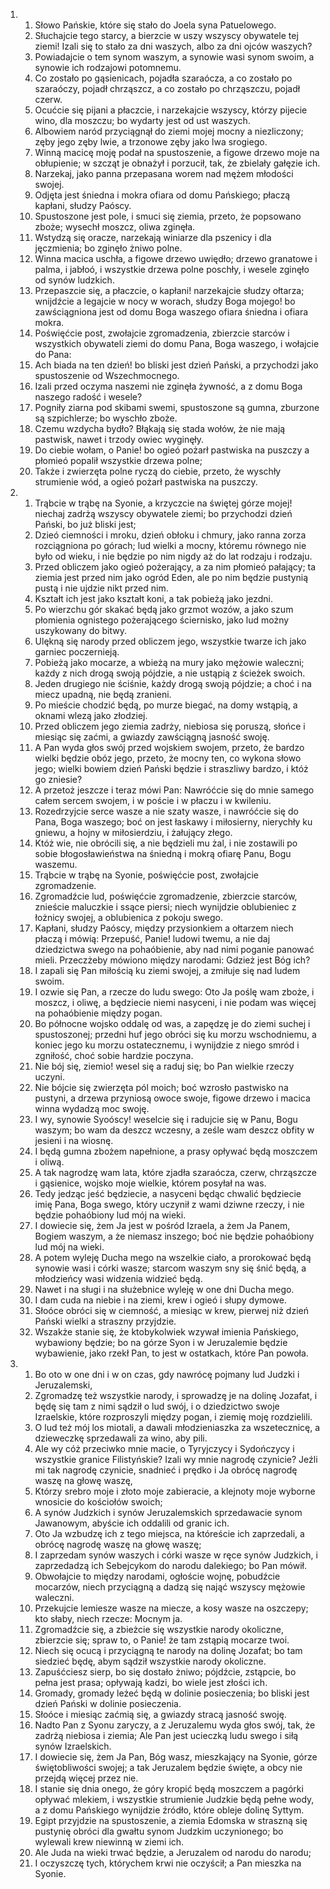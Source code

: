 <ol>
  <li>
    <ol>
      <li>Słowo Pańskie, które się stało do Joela syna Patuelowego.</li>
      <li>Słuchajcie tego starcy, a bierzcie w uszy wszyscy obywatele tej ziemi! Izali się to stało za dni waszych, albo za dni ojców waszych?</li>
      <li>Powiadajcie o tem synom waszym, a synowie wasi synom swoim, a synowie ich rodzajowi potomnemu.</li>
      <li>Co zostało po gąsienicach, pojadła szaraócza, a co zostało po szaraóczy, pojadł chrząszcz, a co zostało po chrząszczu, pojadł czerw.</li>
      <li>Ocućcie się pijani a płaczcie, i narzekajcie wszyscy, którzy pijecie wino, dla moszczu; bo wydarty jest od ust waszych.</li>
      <li>Albowiem naród przyciągnął do ziemi mojej mocny a niezliczony; zęby jego zęby lwie, a trzonowe zęby jako lwa srogiego.</li>
      <li>Winną macicę moję podał na spustoszenie, a figowe drzewo moje na obłupienie; w szcząt je obnażył i porzucił, tak, że zbielały gałęzie ich.</li>
      <li>Narzekaj, jako panna przepasana worem nad mężem młodości swojej.</li>
      <li>Odjęta jest śniedna i mokra ofiara od domu Pańskiego; płaczą kapłani, słudzy Paóscy.</li>
      <li>Spustoszone jest pole, i smuci się ziemia, przeto, że popsowano zboże; wysechł moszcz, oliwa zginęła.</li>
      <li>Wstydzą się oracze, narzekają winiarze dla pszenicy i dla jęczmienia; bo zginęło żniwo polne.</li>
      <li>Winna macica uschła, a figowe drzewo uwiędło; drzewo granatowe i palma, i jabłoó, i wszystkie drzewa polne poschły, i wesele zginęło od synów ludzkich.</li>
      <li>Przepaszcie się, a płaczcie, o kapłani! narzekajcie słudzy ołtarza; wnijdźcie a legajcie w nocy w worach, słudzy Boga mojego! bo zawściągniona jest od domu Boga waszego ofiara śniedna i ofiara mokra.</li>
      <li>Poświęćcie post, zwołajcie zgromadzenia, zbierzcie starców i wszystkich obywateli ziemi do domu Pana, Boga waszego, i wołajcie do Pana:</li>
      <li>Ach biada na ten dzień! bo bliski jest dzień Pański, a przychodzi jako spustoszenie od Wszechmocnego.</li>
      <li>Izali przed oczyma naszemi nie zginęła żywność, a z domu Boga naszego radość i wesele?</li>
      <li>Pogniły ziarna pod skibami swemi, spustoszone są gumna, zburzone są szpichlerze; bo wyschło zboże.</li>
      <li>Czemu wzdycha bydło? Błąkają się stada wołów, że nie mają pastwisk, nawet i trzody owiec wyginęły.</li>
      <li>Do ciebie wołam, o Panie! bo ogieó pożarł pastwiska na puszczy a płomieó popalił wszystkie drzewa polne;</li>
      <li>Także i zwierzęta polne ryczą do ciebie, przeto, że wyschły strumienie wód, a ogieó pożarł pastwiska na puszczy.</li>
    </ol>
  </li>
  <li>
    <ol>
      <li>Trąbcie w trąbę na Syonie, a krzyczcie na świętej górze mojej! niechaj zadrżą wszyscy obywatele ziemi; bo przychodzi dzień Pański, bo już bliski jest;</li>
      <li>Dzieó ciemności i mroku, dzień obłoku i chmury, jako ranna zorza rozciągniona po górach; lud wielki a mocny, któremu równego nie było od wieku, i nie będzie po nim nigdy aż do lat rodzaju i rodzaju.</li>
      <li>Przed obliczem jako ogieó pożerający, a za nim płomieó pałający; ta ziemia jest przed nim jako ogród Eden, ale po nim będzie pustynią pustą i nie ujdzie nikt przed nim.</li>
      <li>Kształt ich jest jako kształt koni, a tak pobieżą jako jezdni.</li>
      <li>Po wierzchu gór skakać będą jako grzmot wozów, a jako szum płomienia ognistego pożerającego ściernisko, jako lud możny uszykowany do bitwy.</li>
      <li>Ulękną się narody przed obliczem jego, wszystkie twarze ich jako garniec poczernieją.</li>
      <li>Pobieżą jako mocarze, a wbieżą na mury jako mężowie waleczni; każdy z nich drogą swoją pójdzie, a nie ustąpią z ścieżek swoich.</li>
      <li>Jeden drugiego nie ściśnie, każdy drogą swoją pójdzie; a choć i na miecz upadną, nie będą zranieni.</li>
      <li>Po mieście chodzić będą, po murze biegać, na domy wstąpią, a oknami wlezą jako złodziej.</li>
      <li>Przed obliczem jego ziemia zadrży, niebiosa się poruszą, słońce i miesiąc się zaćmi, a gwiazdy zawściągną jasność swoję.</li>
      <li>A Pan wyda głos swój przed wojskiem swojem, przeto, że bardzo wielki będzie obóz jego, przeto, że mocny ten, co wykona słowo jego; wielki bowiem dzień Pański będzie i straszliwy bardzo, i któż go zniesie?</li>
      <li>A przetoż jeszcze i teraz mówi Pan: Nawróćcie się do mnie samego całem sercem swojem, i w poście i w płaczu i w kwileniu.</li>
      <li>Rozedrzyjcie serce wasze a nie szaty wasze, i nawróćcie się do Pana, Boga waszego; boć on jest łaskawy i miłosierny, nierychły ku gniewu, a hojny w miłosierdziu, i żałujący złego.</li>
      <li>Któż wie, nie obrócili się, a nie będzieli mu żal, i nie zostawili po sobie błogosławieństwa na śniedną i mokrą ofiarę Panu, Bogu waszemu.</li>
      <li>Trąbcie w trąbę na Syonie, poświęćcie post, zwołajcie zgromadzenie.</li>
      <li>Zgromadźcie lud, poświęćcie zgromadzenie, zbierzcie starców, znieście maluczkie i ssące piersi; niech wynijdzie oblubieniec z łożnicy swojej, a oblubienica z pokoju swego.</li>
      <li>Kapłani, słudzy Paóscy, między przysionkiem a ołtarzem niech płaczą i mówią: Przepuść, Panie! ludowi twemu, a nie daj dziedzictwa swego na pohaóbienie, aby nad nimi poganie panować mieli. Przeczżeby mówiono między narodami: Gdzież jest Bóg ich?</li>
      <li>I zapali się Pan miłością ku ziemi swojej, a zmiłuje się nad ludem swoim.</li>
      <li>I ozwie się Pan, a rzecze do ludu swego: Oto Ja poślę wam zboże, i moszcz, i oliwę, a będziecie niemi nasyceni, i nie podam was więcej na pohaóbienie między pogan.</li>
      <li>Bo północne wojsko oddalę od was, a zapędzę je do ziemi suchej i spustoszonej; przedni huf jego obróci się ku morzu wschodniemu, a koniec jego ku morzu ostatecznemu, i wynijdzie z niego smród i zgniłość, choć sobie hardzie poczyna.</li>
      <li>Nie bój się, ziemio! wesel się a raduj się; bo Pan wielkie rzeczy uczyni.</li>
      <li>Nie bójcie się zwierzęta pól moich; boć wzrosło pastwisko na pustyni, a drzewa przyniosą owoce swoje, figowe drzewo i macica winna wydadzą moc swoję.</li>
      <li>I wy, synowie Syoóscy! weselcie się i radujcie się w Panu, Bogu waszym; bo wam da deszcz wczesny, a ześle wam deszcz obfity w jesieni i na wiosnę.</li>
      <li>I będą gumna zbożem napełnione, a prasy opływać będą moszczem i oliwą.</li>
      <li>A tak nagrodzę wam lata, które zjadła szaraócza, czerw, chrząszcze i gąsienice, wojsko moje wielkie, którem posyłał na was.</li>
      <li>Tedy jedząc jeść będziecie, a nasyceni będąc chwalić będziecie imię Pana, Boga swego, który uczynił z wami dziwne rzeczy, i nie będzie pohaóbiony lud mój na wieki.</li>
      <li>I dowiecie się, żem Ja jest w pośród Izraela, a żem Ja Panem, Bogiem waszym, a że niemasz inszego; boć nie będzie pohaóbiony lud mój na wieki.</li>
      <li>A potem wyleję Ducha mego na wszelkie ciało, a prorokować będą synowie wasi i córki wasze; starcom waszym sny się śnić będą, a młodzieńcy wasi widzenia widzieć będą.</li>
      <li>Nawet i na sługi i na służebnice wyleję w one dni Ducha mego.</li>
      <li>I dam cuda na niebie i na ziemi, krew i ogieó i słupy dymowe.</li>
      <li>Słoóce obróci się w ciemność, a miesiąc w krew, pierwej niż dzień Pański wielki a straszny przyjdzie.</li>
      <li>Wszakże stanie się, że ktobykolwiek wzywał imienia Pańskiego, wybawiony będzie; bo na górze Syon i w Jeruzalemie będzie wybawienie, jako rzekł Pan, to jest w ostatkach, które Pan powoła.</li>
    </ol>
  </li>
  <li>
    <ol>
      <li>Bo oto w one dni i w on czas, gdy nawrócę pojmany lud Judzki i Jeruzalemski,</li>
      <li>Zgromadzę też wszystkie narody, i sprowadzę je na dolinę Jozafat, i będę się tam z nimi sądził o lud swój, i o dziedzictwo swoje Izraelskie, które rozproszyli między pogan, i ziemię moję rozdzielili.</li>
      <li>O lud też mój los miotali, a dawali młodzieniaszka za wszetecznicę, a dzieweczkę sprzedawali za wino, aby pili.</li>
      <li>Ale wy cóż przeciwko mnie macie, o Tyryjczycy i Sydończycy i wszystkie granice Filistyńskie? Izali wy mnie nagrodę czynicie? Jeźli mi tak nagrodę czynicie, snadnieć i prędko i Ja obrócę nagrodę waszę na głowę waszę,</li>
      <li>Którzy srebro moje i złoto moje zabieracie, a klejnoty moje wyborne wnosicie do kościołów swoich;</li>
      <li>A synów Judzkich i synów Jeruzalemskich sprzedawacie synom Jawanowym, abyście ich oddalili od granic ich.</li>
      <li>Oto Ja wzbudzę ich z tego miejsca, na któreście ich zaprzedali, a obrócę nagrodę waszę na głowę waszę;</li>
      <li>I zaprzedam synów waszych i córki wasze w ręce synów Judzkich, i zaprzedadzą ich Sebejcykom do narodu dalekiego; bo Pan mówił.</li>
      <li>Obwołajcie to między narodami, ogłoście wojnę, pobudźcie mocarzów, niech przyciągną a dadzą się nająć wszyscy mężowie waleczni.</li>
      <li>Przekujcie lemiesze wasze na miecze, a kosy wasze na oszczepy; kto słaby, niech rzecze: Mocnym ja.</li>
      <li>Zgromadźcie się, a zbieżcie się wszystkie narody okoliczne, zbierzcie się; spraw to, o Panie! że tam zstąpią mocarze twoi.</li>
      <li>Niech się ocucą i przyciągną te narody na dolinę Jozafat; bo tam siedzieć będę, abym sądził wszystkie narody okoliczne.</li>
      <li>Zapuśćciesz sierp, bo się dostało żniwo; pójdźcie, zstąpcie, bo pełna jest prasa; opływają kadzi, bo wiele jest złości ich.</li>
      <li>Gromady, gromady leżeć będą w dolinie posieczenia; bo bliski jest dzień Pański w dolinie posieczenia.</li>
      <li>Słoóce i miesiąc zaćmią się, a gwiazdy stracą jasność swoję.</li>
      <li>Nadto Pan z Syonu zaryczy, a z Jeruzalemu wyda głos swój, tak, że zadrżą niebiosa i ziemia; Ale Pan jest ucieczką ludu swego i siłą synów Izraelskich.</li>
      <li>I dowiecie się, żem Ja Pan, Bóg wasz, mieszkający na Syonie, górze świętobliwości swojej; a tak Jeruzalem będzie święte, a obcy nie przejdą więcej przez nie.</li>
      <li>I stanie się dnia onego, że góry kropić będą moszczem a pagórki opływać mlekiem, i wszystkie strumienie Judzkie będą pełne wody, a z domu Pańskiego wynijdzie źródło, które obleje dolinę Syttym.</li>
      <li>Egipt przyjdzie na spustoszenie, a ziemia Edomska w straszną się pustynię obróci dla gwałtu synom Judzkim uczynionego; bo wylewali krew niewinną w ziemi ich.</li>
      <li>Ale Juda na wieki trwać będzie, a Jeruzalem od narodu do narodu;</li>
      <li>I oczyszczę tych, którychem krwi nie oczyścił; a Pan mieszka na Syonie.</li>
    </ol>
  </li>
</ol>